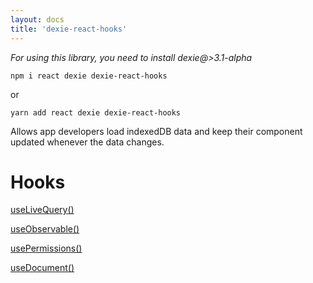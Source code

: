 ```yaml
---
layout: docs
title: 'dexie-react-hooks'
---
```


_For using this library, you need to install dexie@>3.1-alpha_

```
npm i react dexie dexie-react-hooks
```

or

```
yarn add react dexie dexie-react-hooks
```

Allows app developers load indexedDB data and keep their component updated whenever the data changes.

# Hooks

[useLiveQuery()](<../dexie-react-hooks/useLiveQuery()>)

[useObservable()](<../dexie-react-hooks/useObservable()>)

[usePermissions()](<../dexie-react-hooks/usePermissions()>)

[useDocument()](<../dexie-react-hooks/useDocument()>)
